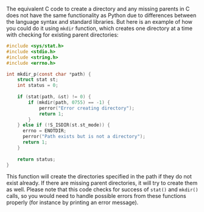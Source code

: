 The equivalent C code to create a directory and any missing parents in C does not have the same functionality as Python due to differences between the language syntax and standard libraries. But here is an example of how you could do it using `mkdir` function, which creates one directory at a time with checking for existing parent directories:

```c
#include <sys/stat.h>
#include <stdio.h>
#include <string.h>
#include <errno.h>

int mkdir_p(const char *path) {
    struct stat st;
    int status = 0;
    
    if (stat(path, &st) != 0) {
        if (mkdir(path, 0755) == -1) {
            perror("Error creating directory");
            return 1;
        }
    } else if (!S_ISDIR(st.st_mode)) {
      errno = ENOTDIR;
      perror("Path exists but is not a directory");
      return 1;
    }
    
    return status;
}
```
This function will create the directories specified in the path if they do not exist already. If there are missing parent directories, it will try to create them as well. Please note that this code checks for success of `stat()` and `mkdir()` calls, so you would need to handle possible errors from these functions properly (for instance by printing an error message).

